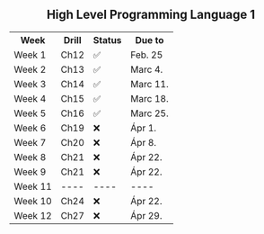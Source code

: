 
<h2 align="center"> High Level Programming Language 1 </h2>

<div align="center">
<table>
<tr>
	<th>Week</th>
	<th>Drill</th>
	<th>Status</th>
	<th>Due to</th>
</tr>
<tr>
	<td>Week 1</td>
	<td>Ch12</td>
	<td>✅</td>
	<td>Feb. 25</td>
</tr>
<tr>
	<td>Week 2</td>
	<td>Ch13</td>
	<td>✅</td>
	<td>Marc 4.</td>
</tr>
<tr>
	<td>Week 3</td>
	<td>Ch14</td>
	<td>✅</td>
	<td>Marc 11.</td>
</tr>
<tr>
	<td>Week 4</td>
	<td>Ch15</td>
	<td>✅</td>
	<td>Marc 18.</td>
</tr>
<tr>
	<td>Week 5</td>
	<td>Ch16</td>
	<td>✅</td>
	<td>Marc 25.</td>
</tr>
<tr>
	<td>Week 6</td>
	<td>Ch19</td>
	<td>❌</td>
	<td>Ápr 1.</td>
</tr>
<tr>
	<td>Week 7</td>
	<td>Ch20</td>
	<td>❌</td>
	<td>Ápr 8.</td>
</tr>
<tr>
	<td>Week 8</td>
	<td>Ch21</td>
	<td>❌</td>
	<td>Ápr 22.</td>
</tr>
<tr>
	<td>Week 9</td>
	<td>Ch21</td>
	<td>❌</td>
	<td>Ápr 22.</td>
</tr>
<tr>
	<td>Week 11</td>
	<td>----</td>
	<td>----</td>
	<td>----</td>
</tr>
<tr>
	<td>Week 10</td>
	<td>Ch24</td>
	<td>❌</td>
	<td>Ápr 22.</td>
</tr>
<tr>
	<td>Week 12</td>
	<td>Ch27</td>
	<td>❌</td>
	<td>Ápr 29.</td>
</tr>
</table>
</div>